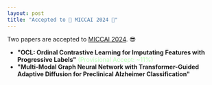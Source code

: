 ```yaml
---
layout: post
title: "Accepted to 🎉 MICCAI 2024 🎉"
---
```


Two papers are accepted to [MICCAI 2024](https://conferences.miccai.org/2024/en/). 😎
- **"OCL: Ordinal Contrastive Learning for Imputating Features with Progressive Labels"** <span style="color:rgb(187, 255, 184)">(Provisional Accept: ~11%)</span>
- **"Multi-Modal Graph Neural Network with Transformer-Guided Adaptive Diffusion for Preclinical Alzheimer Classification"**